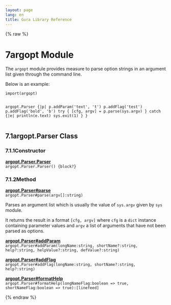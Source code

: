 ```yaml
---
layout: page
lang: en
title: Gura Library Reference
---
```


{% raw %}
<h1><span class="caption-index-1">7</span><a name="anchor-7"></a>argopt Module</h1>
<p>
The <code>argopt</code> module provides measure to parse option strings in an argument list given through the command line.
</p>
<p>
Below is an example:
</p>
<pre><code>import(argopt)

argopt.Parser {|p|
    p.addParam('text', 't')
    p.addFlag('test')
    p.addFlag('bold', 'b')
    try {
        [cfg, argv] = p.parse(sys.argv)
    } catch {|e|
        println(e.text)
        sys.exit(1)
    }
}
</code></pre>
<h2><span class="caption-index-2">7.1</span><a name="anchor-7-1"></a>argopt.Parser Class</h2>
<h3><span class="caption-index-3">7.1.1</span><a name="anchor-7-1-1"></a>Constructor</h3>
<p>
<div><strong style="text-decoration:underline">argopt.Parser.Parser</strong></div>
<div style="margin-bottom:1em"><code>argopt.Parser.Parser() {block?}</code></div>

</p>
<h3><span class="caption-index-3">7.1.2</span><a name="anchor-7-1-2"></a>Method</h3>
<p>
<div><strong style="text-decoration:underline">argopt.Parser#parse</strong></div>
<div style="margin-bottom:1em"><code>argopt.Parser#parse(argv[]:string)</code></div>
Parses an argument list which is usually the value of <code>sys.argv</code> given by <code>sys</code> module.
</p>
<p>
It returns the result in a format <code>[cfg, argv]</code> where <code>cfg</code> is a <code>dict</code> instance containing parameter values and <code>argv</code> a list of arguments that have not been parsed as options.
</p>
<p>
<div><strong style="text-decoration:underline">argopt.Parser#addParam</strong></div>
<div style="margin-bottom:1em"><code>argopt.Parser#addParam(longName:string, shortName?:string, help?:string, helpValue?:string, defValue?:string)</code></div>

</p>
<p>
<div><strong style="text-decoration:underline">argopt.Parser#addFlag</strong></div>
<div style="margin-bottom:1em"><code>argopt.Parser#addFlag(longName:string, shortName?:string, help?:string)</code></div>

</p>
<p>
<div><strong style="text-decoration:underline">argopt.Parser#formatHelp</strong></div>
<div style="margin-bottom:1em"><code>argopt.Parser#formatHelp(longNameFlag:boolean =&gt; true, shortNameFlag:boolean =&gt; true):[linefeed]</code></div>

</p>
<p />

{% endraw %}
